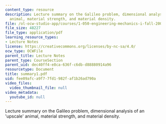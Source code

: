 ```yaml
---
content_type: resource
description: Lecture summary on the Galileo problem, dimensional analysis of an 'upscale'
  animal, material strength, and material density.
file: /ol-ocw-studio-app/courses/1-050-engineering-mechanics-i-fall-2007/fee09afca9f77fd1982faf1b26ad790a_summary1.pdf
file_size: 48227
file_type: application/pdf
learning_resource_types:
- Lecture Notes
license: https://creativecommons.org/licenses/by-nc-sa/4.0/
ocw_type: OCWFile
parent_title: Lecture Notes
parent_type: CourseSection
parent_uid: dec40ff4-e8ca-636f-c6db-d88880914a96
resourcetype: Document
title: summary1.pdf
uid: fee09afc-a9f7-7fd1-982f-af1b26ad790a
video_files:
  video_thumbnail_file: null
video_metadata:
  youtube_id: null
---
```

Lecture summary on the Galileo problem, dimensional analysis of an 'upscale' animal, material strength, and material density.